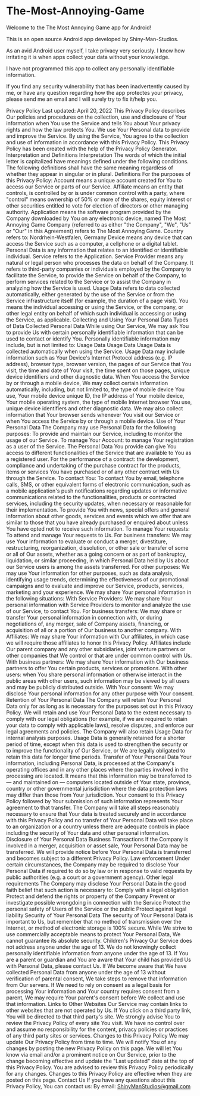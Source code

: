 # The-Most-Annoying-Game
Welcome to the The Most Annoying Game app for Android!

This is an open source Android app developed by Shiny-Man-Studios.

As an avid Android user myself, I take privacy very seriously. I know how irritating it is when apps collect your data without your knowledge.

I have not programmed this app to collect any personally identifiable information. 

If you find any security vulnerability that has been inadvertently caused by me, or have any question regarding how the app protectes your privacy, please send me an email and I will surely try to fix it/help you.

Privacy Policy Last updated: April 20, 2022 This Privacy Policy describes Our policies and procedures on the collection, use and disclosure of Your information when You use the Service and tells You about Your privacy rights and how the law protects You. We use Your Personal data to provide and improve the Service. By using the Service, You agree to the collection and use of information in accordance with this Privacy Policy. This Privacy Policy has been created with the help of the Privacy Policy Generator. Interpretation and Definitions Interpretation The words of which the initial letter is capitalized have meanings defined under the following conditions. The following definitions shall have the same meaning regardless of whether they appear in singular or in plural. Definitions For the purposes of this Privacy Policy: Account means a unique account created for You to access our Service or parts of our Service. Affiliate means an entity that controls, is controlled by or is under common control with a party, where "control" means ownership of 50% or more of the shares, equity interest or other securities entitled to vote for election of directors or other managing authority. Application means the software program provided by the Company downloaded by You on any electronic device, named The Most Annoying Game Company (referred to as either "the Company", "We", "Us" or "Our" in this Agreement) refers to The Most Annoying Game. Country refers to: Nordrhein-Westfalen, Germany Device means any device that can access the Service such as a computer, a cellphone or a digital tablet. Personal Data is any information that relates to an identified or identifiable individual. Service refers to the Application. Service Provider means any natural or legal person who processes the data on behalf of the Company. It refers to third-party companies or individuals employed by the Company to facilitate the Service, to provide the Service on behalf of the Company, to perform services related to the Service or to assist the Company in analyzing how the Service is used. Usage Data refers to data collected automatically, either generated by the use of the Service or from the Service infrastructure itself (for example, the duration of a page visit). You means the individual accessing or using the Service, or the company, or other legal entity on behalf of which such individual is accessing or using the Service, as applicable. Collecting and Using Your Personal Data Types of Data Collected Personal Data While using Our Service, We may ask You to provide Us with certain personally identifiable information that can be used to contact or identify You. Personally identifiable information may include, but is not limited to: Usage Data Usage Data Usage Data is collected automatically when using the Service. Usage Data may include information such as Your Device's Internet Protocol address (e.g. IP address), browser type, browser version, the pages of our Service that You visit, the time and date of Your visit, the time spent on those pages, unique device identifiers and other diagnostic data. When You access the Service by or through a mobile device, We may collect certain information automatically, including, but not limited to, the type of mobile device You use, Your mobile device unique ID, the IP address of Your mobile device, Your mobile operating system, the type of mobile Internet browser You use, unique device identifiers and other diagnostic data. We may also collect information that Your browser sends whenever You visit our Service or when You access the Service by or through a mobile device. Use of Your Personal Data The Company may use Personal Data for the following purposes: To provide and maintain our Service, including to monitor the usage of our Service. To manage Your Account: to manage Your registration as a user of the Service. The Personal Data You provide can give You access to different functionalities of the Service that are available to You as a registered user. For the performance of a contract: the development, compliance and undertaking of the purchase contract for the products, items or services You have purchased or of any other contract with Us through the Service. To contact You: To contact You by email, telephone calls, SMS, or other equivalent forms of electronic communication, such as a mobile application's push notifications regarding updates or informative communications related to the functionalities, products or contracted services, including the security updates, when necessary or reasonable for their implementation. To provide You with news, special offers and general information about other goods, services and events which we offer that are similar to those that you have already purchased or enquired about unless You have opted not to receive such information. To manage Your requests: To attend and manage Your requests to Us. For business transfers: We may use Your information to evaluate or conduct a merger, divestiture, restructuring, reorganization, dissolution, or other sale or transfer of some or all of Our assets, whether as a going concern or as part of bankruptcy, liquidation, or similar proceeding, in which Personal Data held by Us about our Service users is among the assets transferred. For other purposes: We may use Your information for other purposes, such as data analysis, identifying usage trends, determining the effectiveness of our promotional campaigns and to evaluate and improve our Service, products, services, marketing and your experience. We may share Your personal information in the following situations: With Service Providers: We may share Your personal information with Service Providers to monitor and analyze the use of our Service, to contact You. For business transfers: We may share or transfer Your personal information in connection with, or during negotiations of, any merger, sale of Company assets, financing, or acquisition of all or a portion of Our business to another company. With Affiliates: We may share Your information with Our affiliates, in which case we will require those affiliates to honor this Privacy Policy. Affiliates include Our parent company and any other subsidiaries, joint venture partners or other companies that We control or that are under common control with Us. With business partners: We may share Your information with Our business partners to offer You certain products, services or promotions. With other users: when You share personal information or otherwise interact in the public areas with other users, such information may be viewed by all users and may be publicly distributed outside. With Your consent: We may disclose Your personal information for any other purpose with Your consent. Retention of Your Personal Data The Company will retain Your Personal Data only for as long as is necessary for the purposes set out in this Privacy Policy. We will retain and use Your Personal Data to the extent necessary to comply with our legal obligations (for example, if we are required to retain your data to comply with applicable laws), resolve disputes, and enforce our legal agreements and policies. The Company will also retain Usage Data for internal analysis purposes. Usage Data is generally retained for a shorter period of time, except when this data is used to strengthen the security or to improve the functionality of Our Service, or We are legally obligated to retain this data for longer time periods. Transfer of Your Personal Data Your information, including Personal Data, is processed at the Company's operating offices and in any other places where the parties involved in the processing are located. It means that this information may be transferred to — and maintained on — computers located outside of Your state, province, country or other governmental jurisdiction where the data protection laws may differ than those from Your jurisdiction. Your consent to this Privacy Policy followed by Your submission of such information represents Your agreement to that transfer. The Company will take all steps reasonably necessary to ensure that Your data is treated securely and in accordance with this Privacy Policy and no transfer of Your Personal Data will take place to an organization or a country unless there are adequate controls in place including the security of Your data and other personal information. Disclosure of Your Personal Data Business Transactions If the Company is involved in a merger, acquisition or asset sale, Your Personal Data may be transferred. We will provide notice before Your Personal Data is transferred and becomes subject to a different Privacy Policy. Law enforcement Under certain circumstances, the Company may be required to disclose Your Personal Data if required to do so by law or in response to valid requests by public authorities (e.g. a court or a government agency). Other legal requirements The Company may disclose Your Personal Data in the good faith belief that such action is necessary to: Comply with a legal obligation Protect and defend the rights or property of the Company Prevent or investigate possible wrongdoing in connection with the Service Protect the personal safety of Users of the Service or the public Protect against legal liability Security of Your Personal Data The security of Your Personal Data is important to Us, but remember that no method of transmission over the Internet, or method of electronic storage is 100% secure. While We strive to use commercially acceptable means to protect Your Personal Data, We cannot guarantee its absolute security. Children's Privacy Our Service does not address anyone under the age of 13. We do not knowingly collect personally identifiable information from anyone under the age of 13. If You are a parent or guardian and You are aware that Your child has provided Us with Personal Data, please contact Us. If We become aware that We have collected Personal Data from anyone under the age of 13 without verification of parental consent, We take steps to remove that information from Our servers. If We need to rely on consent as a legal basis for processing Your information and Your country requires consent from a parent, We may require Your parent's consent before We collect and use that information. Links to Other Websites Our Service may contain links to other websites that are not operated by Us. If You click on a third party link, You will be directed to that third party's site. We strongly advise You to review the Privacy Policy of every site You visit. We have no control over and assume no responsibility for the content, privacy policies or practices of any third party sites or services. Changes to this Privacy Policy We may update Our Privacy Policy from time to time. We will notify You of any changes by posting the new Privacy Policy on this page. We will let You know via email and/or a prominent notice on Our Service, prior to the change becoming effective and update the "Last updated" date at the top of this Privacy Policy. You are advised to review this Privacy Policy periodically for any changes. Changes to this Privacy Policy are effective when they are posted on this page. Contact Us If you have any questions about this Privacy Policy, You can contact us: By email: ShinyManStudios@gmail.com
